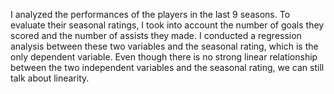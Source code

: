 I analyzed the performances of the players in the last 9 seasons.
To evaluate their seasonal ratings, I took into account the number of goals they scored and the number of assists they made.
I conducted a regression analysis between these two variables and the seasonal rating, which is the only dependent variable.
Even though there is no strong linear relationship between the two independent variables and the seasonal rating, we can still talk about linearity.
